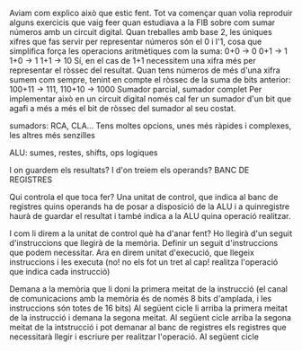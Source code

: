 Aviam com explico això que estic fent. Tot va començar quan volia reproduir 
alguns exercicis que vaig feer quan estudiava a la FIB sobre com sumar números
amb un circuit digital. Quan treballes amb base 2, les úniques xifres que fas
servir per representar números són el 0 i l'1, cosa que simplifica força les 
operacions aritmètiques com la suma:
0+0 -> 0
0+1 -> 1
1+0 -> 1
1+1 -> 10
Sí, en el cas de 1+1 necessitem una xifra més per representar el ròssec del resultat. 
Quan tens números de més d'una xifra sumem com sempre, tenint en compte el ròssec de la
suma de bits anterior:  100+11 -> 111, 110+10 -> 1000
Sumador parcial, sumador complet
Per implementar això en un circuit digital només cal fer un sumador d'un bit
que agafi a més a més el bit de ròssec del sumador al seu costat.

sumadors: RCA, CLA...
Tens moltes opcions, unes més ràpides i complexes, les 
altres més senzilles

ALU: sumes, restes, shifts, ops logiques

I on guardem els resultats? I d'on treiem els operands?
BANC DE REGISTRES

Qui controla el que toca fer? Una unitat de control, que indica al banc de registres
quins operands ha de posar a disposició de la ALU i a quinregistre haurà de guardar
el resultat i també indica a la ALU quina operació realitzar.

I com li direm a la unitat de control què ha d'anar fent? Ho llegirà d'un seguit d'instruccions
que llegirà de la memòria. Definir un seguit d'instruccions que podem necessitar.
Ara en direm unitat d'execució, que llegeix instruccions i les executa (no! no els fot un tret al cap! realitza l'operació que indica cada instrucció)

Demana a la memòria que li doni la primera meitat de la instrucció (el canal de comunicacions amb la memòria és de només 8 bits d'amplada, i les instruccions són totes de 16 bits)
Al següent cicle li arriba la primera meitat de la instrucció i demana la segona meitat. Al següent cicle
arriba la segona meitat de la intstrucció i pot demanar al banc de registres els registres que necessitarà
llegir i escriure per realitzar l'operació. Al següent cicle
